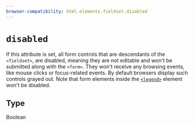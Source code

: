 ```yaml
---
browser-compatibility: html.elements.fieldset.disabled
---
```


# `disabled`

If this attribute is set, all form controls that are
descendants of the `<fieldset>`, are disabled, meaning they are not
editable and won't be submitted along with the `<form>`. They
won't receive any browsing events, like mouse clicks or
focus-related events. By default browsers display such controls
grayed out. Note that form elements inside the
[`<legend>`](/en-US/docs/Web/HTML/Element/legend)
element won't be disabled.

## Type

Boolean

